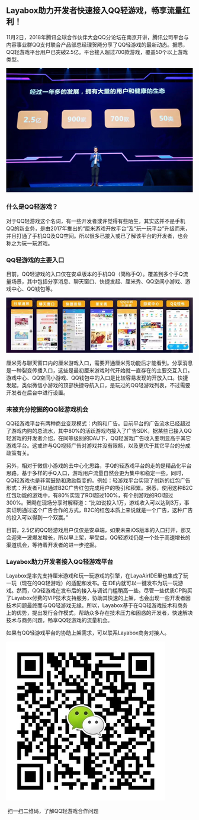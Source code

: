 ## Layabox助力开发者快速接入QQ轻游戏，畅享流量红利！

11月2日，2018年腾讯全球合作伙伴大会QQ分论坛在南京开讲，腾讯公司平台与内容事业群QQ支付联合产品部总经理贺飏分享了QQ轻游戏的最新动态。据悉，QQ轻游戏平台用户已突破2.5亿。平台接入超过700款游戏，覆盖50个以上游戏类型。

![图1](img/2.jpg) 



### 什么是QQ轻游戏？

对于QQ轻游戏这个名词，有一些开发者或许觉得有些陌生，其实这并不是手机QQ的新业务，是由2017年推出的“厘米游戏开放平台”及“玩一玩平台”升级而来，并且打通了手机QQ及QQ空间。所以很多已接入或已了解该平台的开发者，也会称之为玩一玩游戏。



### QQ轻游戏的主要入口

目前，QQ轻游戏的入口仅在安卓版本的手机QQ（简称手Q）。覆盖到多个手Q流量场景，其中包括分享消息、聊天窗口、快捷发起、厘米秀、QQ空间小游戏、游戏中心、QQ钱包等。

![图2](img/1.jpg) 

厘米秀与聊天窗口内的厘米游戏入口，需要开通厘米秀功能后才能看到。分享消息是一种裂变传播入口，这些是最初厘米游戏时代开始就一直存在的主要交互入口。游戏中心、QQ空间小游戏、QQ钱包中的入口是比较容易发现的开放入口。快捷发起，类似微信小游戏的顶部快捷导航入口，是玩过的QQ轻游戏列表，不过需要开发者在后台中进行设置。



### 未被充分挖掘的QQ轻游戏机会

QQ轻游戏平台有两种商业变现模式：内购和广告。目前平台的广告流水已经超过了游戏内购的总流水，其中80%的活跃游戏均接入了广告SDK，据某些已接入QQ轻游戏的开发者介绍，在同等级别的DAU下，QQ轻游戏广告收入要明显高于其它游戏平台。这或许与QQ视频广告对游戏并没有限额，以及更优于其它平台的分成政策有关。



另外，相对于微信小游戏的去中心化思路，手Q的轻游戏平台的走的是精品化平台思路，基于多样的手Q入口，游戏用户流量自然会更为集中和稳定一些。同时，QQ轻游戏也是非常鼓励和激励裂变的。例如：轻游戏平台实现了创新的红包广告形式：开发者可以通过B2C广告红包完成用户的吸引和积累。据悉，使用这种B2C红包功能的游戏中，有80%实现了ROI超过100%，有个别游戏的ROI超过300%。贺飏在现场分享时解释道：“比如说投入1万，游戏收入可以达到3万，事实证明通过这个广告合作的方式，B2C的红包本质上来说就是一个广告，这种广告的投入可以得到一个双赢。” 



目前，2.5亿的QQ轻游戏用户仅仅是安卓端，如果未来iOS版本的入口打开，那又会迎来一波爆发增长，所以早上架，早受益，QQ轻游戏仍是一个处于高速增长的渠道机会，等待着开发者的进一步挖掘。



### Layabox助力开发者接入QQ轻游戏平台

Layabox是率先支持厘米游戏和玩一玩游戏的引擎，在LayaAirIDE里也集成了玩一玩（现在的QQ轻游戏）的适配和发布。在IDE内就可以一键发布为玩一玩游戏。然而，QQ轻游戏在发布后的接入与调试门槛稍高一些。尽管一些优质CP购买了Layabox付费的VIP技术支持服务，协助其快速的上架，也会出现一些开发者因技术问题最终而与QQ轻游戏无缘。所以，Layabox基于在QQ轻游戏技术和商务上的优势，提出发行合作模式，帮助众多存在技术压力和困惑的开发者，快速解决技术与商务问题，畅享QQ轻游戏的流量机会。

如果有QQ轻游戏平台的协助上架需求，可以联系Layabox商务对接人。

![图3](img/3.jpg)  

​	扫一扫二维码，了解QQ轻游戏合作问题
